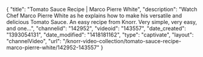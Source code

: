 {
    "title": "Tomato Sauce Recipe | Marco Pierre White",
    "description": "Watch Chef Marco Pierre White as he explains how to make his versatile and delicious Tomato Sauce. An easy recipe from Knorr. Very simple, very easy, and one...",
    "channelid": "142952",
    "videoid": "143557",
    "date_created": "1393054131",
    "date_modified": "1418181162",
    "type": "captivate",
    "layout": "channelVideo",
    "url": "\/knorr-video-collection\/tomato-sauce-recipe-marco-pierre-white\/142952-143557"
}